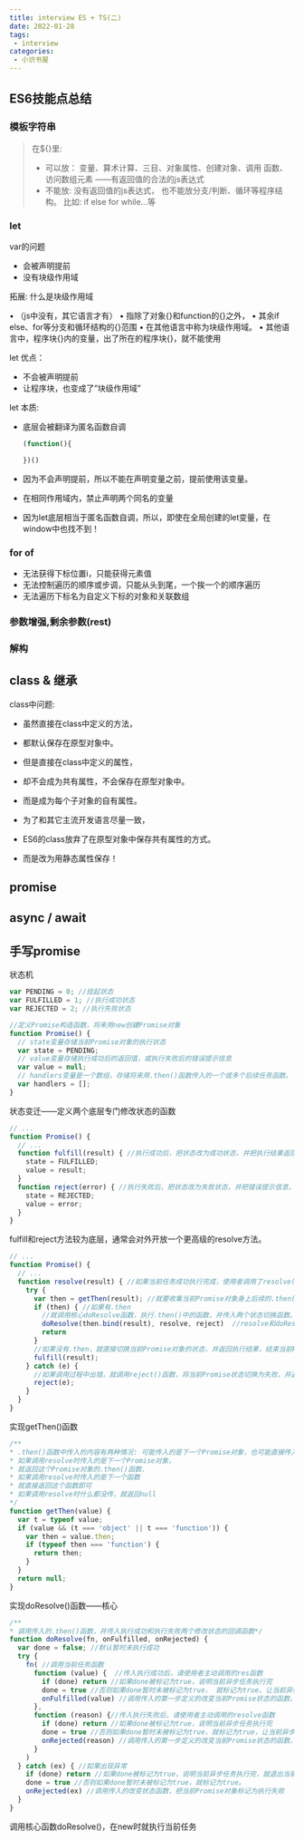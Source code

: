 ```yaml
---
title: interview ES + TS(二)
date: 2022-01-28
tags:
 - interview
categories:
 - 小识书屋
---
```




## ES6技能点总结


### 模板字符串

> 在${}里:
> - 可以放：
>   变量、算术计算、三目、对象属性、创建对象、调用
>   函数、访问数组元素
>   ——有返回值的合法的js表达式
> - 不能放:
>   没有返回值的js表达式，
>   也不能放分支/判断、循环等程序结构。
>   比如: if  else  for  while...等


### let

var的问题

- 会被声明提前
- 没有块级作用域

拓展: 什么是块级作用域

• （js中没有，其它语言才有）
• 指除了对象{}和function的{}之外，
• 其余if else、for等分支和循环结构的{}范围
• 在其他语言中称为块级作用域。
• 其他语言中，程序块{}内的变量，出了所在的程序块{}，就不能使用


let 优点：

- 不会被声明提前
- 让程序块，也变成了”块级作用域”


let 本质:

- 底层会被翻译为匿名函数自调
  ```js
  (function(){
  
  })()
  ```

- 因为不会声明提前，所以不能在声明变量之前，提前使用该变量。
- 在相同作用域内，禁止声明两个同名的变量
- 因为let底层相当于匿名函数自调，所以，即使在全局创建的let变量，在window中也找不到！


### for of

- 无法获得下标位置i，只能获得元素值
- 无法控制遍历的顺序或步调，只能从头到尾，一个挨一个的顺序遍历
- 无法遍历下标名为自定义下标的对象和关联数组


### 参数增强,剩余参数(rest)


### 解构 




## class & 继承

class中问题: 

- 虽然直接在class中定义的方法，
- 都默认保存在原型对象中。
- 但是直接在class中定义的属性，
- 却不会成为共有属性，不会保存在原型对象中。
- 而是成为每个子对象的自有属性。

- 为了和其它主流开发语言尽量一致，
- ES6的class放弃了在原型对象中保存共有属性的方式。
- 而是改为用静态属性保存！

## promise

## async / await

## 手写promise

状态机

```js
var PENDING = 0; //挂起状态
var FULFILLED = 1; //执行成功状态
var REJECTED = 2; //执行失败状态

//定义Promise构造函数，将来用new创建Promise对象
function Promise() {
  // state变量存储当前Promise对象的执行状态
  var state = PENDING;
  // value变量存储执行成功后的返回值，或执行失败后的错误提示信息
  var value = null;
  // handlers变量是一个数组，存储将来用.then()函数传入的一个或多个后续任务函数。
  var handlers = [];
}
```


状态变迁——定义两个底层专门修改状态的函数


```js
// ...
function Promise() {
  // ...
  function fulfill(result) { //执行成功后，把状态改为成功状态，并把执行结果返回值，保存在变量value中
    state = FULFILLED;
    value = result;
  }
  function reject(error) { //执行失败后，把状态改为失败状态，并把错误提示信息，保存在变量value中
    state = REJECTED;
    value = error;
  }
}
```

fulfill和reject方法较为底层，通常会对外开放一个更高级的resolve方法。

```js
// ...
function Promise() {
  // ...
  function resolve(result) { //如果当前任务成功执行完成，使用者调用了resolve(返回值)
    try {
      var then = getThen(result); //就要收集当前Promise对象身上后续的.then()函数中传入的内容
      if (then) { //如果有.then
        //就调用核心doResolve函数，执行.then()中的函数，并传入两个状态切换函数。
        doResolve(then.bind(result), resolve, reject)  //resolve和doResolve之间的递归用来处理promise的层层嵌套
        return
      }
      //如果没有.then，就直接切换当前Promise对象的状态，并返回执行结果，结束当前Promise对象的执行
      fulfill(result);
    } catch (e) {
      //如果调用过程中出错，就调用reject()函数，将当前Promise状态切换为失败，并返回错误提示信息
      reject(e);
    }
  }
}
```

实现getThen()函数

```js
/**
* .then()函数中传入的内容有两种情况: 可能传入的是下一个Promise对象，也可能直接传入匿名函数
* 如果调用resolve时传入的是下一个Promise对象，
* 就返回这个Promise对象的.then()函数.
* 如果调用resolve时传入的是下一个函数
* 就直接返回这个函数即可
* 如果调用resolve时什么都没传，就返回null
*/
function getThen(value) {
  var t = typeof value; 
  if (value && (t === 'object' || t === 'function')) { 
    var then = value.then; 
    if (typeof then === 'function') { 
      return then; 
    } 
  } 
  return null;
}
```

实现doResolve()函数——核心

```js
/**
* 调用传入的.then()函数，并传入执行成功和执行失败两个修改状态的回调函数*/
function doResolve(fn, onFulfilled, onRejected) {
  var done = false; //默认暂时未执行成功
  try {
    fn( //调用当前任务函数
      function (value) {  //传入执行成功后，请使用者主动调用的res函数
        if (done) return //如果done被标记为true，说明当前异步任务执行完
        done = true //否则如果done暂时未被标记为true， 就标记为true，让当前异步任务状态变为完成状态
        onFulfilled(value) //调用传入的第一步定义的改变当前Promise状态的函数，把当前Promise对象标记为执行成功，并保存返回值//这里调用了resolve函数。
      }, 
      function (reason) {//传入执行失败后，请使用者主动调用的resolve函数
        if (done) return //如果done被标记为true，说明当前异步任务执行完
        done = true //否则如果done暂时未被标记为true，就标记为true，让当前异步任务状态变为完成状态
        onRejected(reason) //调用传入的第一步定义的改变当前Promise状态的函数，把当前Promise对象标记为执行失败，并保存错误提示
      }
    )
  } catch (ex) { //如果出现异常
    if (done) return //如果done被标记为true，说明当前异步任务执行完，就退出当前任务的执行
    done = true //否则如果done暂时未被标记为true，就标记为true。
    onRejected(ex) //调用传入的改变状态函数，把当前Promise对象标记为执行失败
  }
}
```

调用核心函数doResolve()，在new时就执行当前任务









